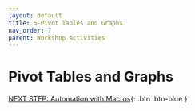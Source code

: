 ```yaml
---
layout: default
title: 5-Pivot Tables and Graphs
nav_order: 7
parent: Workshop Activities
---
```

# Pivot Tables and Graphs


[NEXT STEP: Automation with Macros](automation-macros.html){: .btn .btn-blue }
